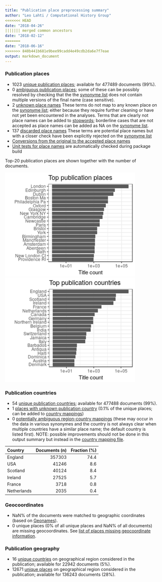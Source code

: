 ```yaml
---
title: "Publication place preprocessing summary"
author: "Leo Lahti / Computational History Group"
<<<<<<< HEAD
date: "2018-04-26"
||||||| merged common ancestors
date: "2018-02-12"
=======
date: "2018-06-16"
>>>>>>> 840b441b681e9bee99cadd4e49cdb2da6e7f7eae
output: markdown_document
---
```


### Publication places

 * 1023 [unique publication places](output.tables/publication_place_accepted.csv); available for 477489 documents (99%).
 * 0 [ambiguous publication places](output.tables/publication_place_ambiguous.csv); some of these can be possibly resolved by checking that the the [synonyme list](https://github.com/COMHIS/bibliographica/blob/master/inst/extdata/PublicationPlaceSynonymes.csv) does not contain multiple versions of the final name (case sensitive). 
 * 2 [unknown place names](output.tables/publication_place_todo.csv) These terms do not map to any known place on the [synonyme list](https://github.com/COMHIS/bibliographica/blob/master/inst/extdata/PublicationPlaceSynonymes.csv); either because they require further cleaning or have not yet been encountered in the analyses. Terms that are clearly not place names can be added to [stopwords](inst/extdata/stopwords_for_place.csv); borderline cases that are not accepted as place names can be added as NA on the [synonyme list](https://github.com/COMHIS/bibliographica/blob/master/inst/extdata/PublicationPlaceSynonymes.csv).
 * 137 [discarded place names](output.tables/publication_place_discarded.csv) These terms are potential place names but with a closer check have been explicitly rejected on the [synonyme list](https://github.com/COMHIS/bibliographica/blob/master/inst/extdata/PublicationPlaceSynonymes.csv)
 * [Conversions from the original to the accepted place names](output.tables/publication_place_conversion_nontrivial.csv) 
 * [Unit tests for place names](https://github.com/COMHIS/bibliographica/blob/master/inst/extdata/tests_place.csv) are automatically checked during package build

Top-20 publication places are shown together with the number of documents.

<img src="figure/summaryplace-1.png" title="plot of chunk summaryplace" alt="plot of chunk summaryplace" width="430px" /><img src="figure/summaryplace-2.png" title="plot of chunk summaryplace" alt="plot of chunk summaryplace" width="430px" />


### Publication countries	

 * 54 [unique publication countries](output.tables/publication_country_accepted.csv); available for 477488 documents (99%).
 * 1 [places with unknown publication country](output.tables/publication_place_missingcountry.csv) (0.1% of the unique places; can be added to [country mappings](https://github.com/COMHIS/bibliographica/blob/master/inst/extdata/reg2country.csv))
 * 0 [potentially ambiguous region-country mappings](output.tables/publication_country_ambiguous.csv) (these may occur in the data in various synonymes and the country is not always clear when multiple countries have a similar place name; the default country is listed first). NOTE: possible improvements should not be done in this output summary but instead in the [country mapping file](https://github.com/COMHIS/bibliographica/blob/master/inst/extdata/reg2country.csv).


|Country     | Documents (n)| Fraction (%)|
|:-----------|-------------:|------------:|
|England     |        357303|         74.4|
|USA         |         41246|          8.6|
|Scotland    |         40124|          8.4|
|Ireland     |         27525|          5.7|
|France      |          3718|          0.8|
|Netherlands |          2035|          0.4|


### Geocoordinates

 * NaN% of the documents were matched to geographic coordinates (based on [Geonames](http://download.geonames.org/export/dump/)).
 * 0 unique places (0% of all unique places and NaN% of all documents) are missing geocoordinates. See [list of places missing geocoordinate information](output.tables/absentgeocoordinates.csv).
 

### Publication geography

 * 16 [unique countries](output.tables/publication_geography_country_accepted.csv) on geographical region considered in the publication; available for 22942 documents (5%).
 * 12671 [unique places](output.tables/publication_geography_place_accepted.csv) on geographical region considered in the publication; available for 136243 documents (28%).



